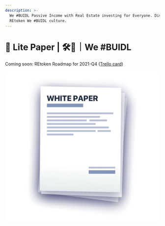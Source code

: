 ```yaml
---
description: >-
  We #BUIDL Passive Income with Real Estate investing for Everyone. Discover the
  REtoken We #BUIDL culture.
---
```


# 📄 Lite Paper | 🛠🏡｜We #BUIDL

Coming soon: REtoken Roadmap for 2021-Q4 ([Trello card](https://trello.com/c/GULNbTIf))

![](../.gitbook/assets/whitepaper.png)
